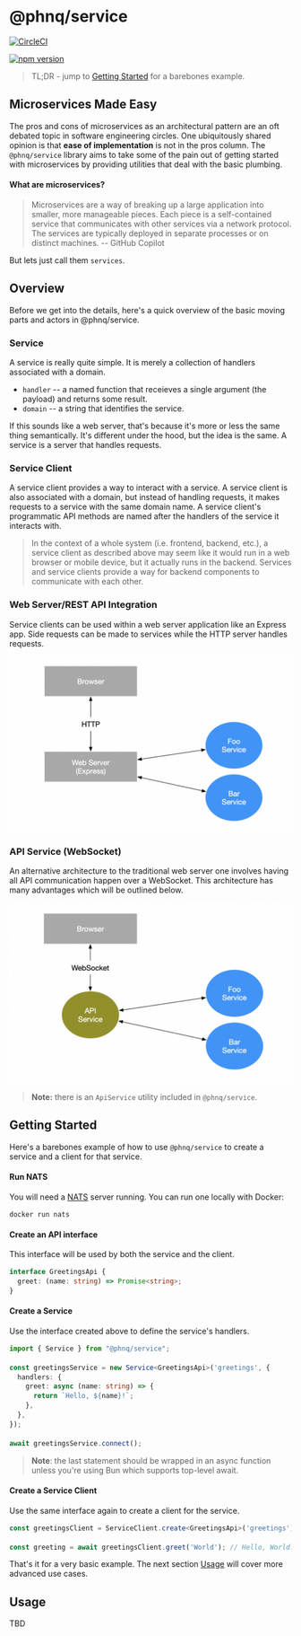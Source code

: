 # @phnq/service

[![CircleCI](https://circleci.com/gh/pgostovic/message.svg?style=svg)](https://circleci.com/gh/pgostovic/service)

[![npm version](https://badge.fury.io/js/%40phnq%2Fservice.svg)](https://badge.fury.io/js/%40phnq%2Fservice)

> TL;DR - jump to [Getting Started](#getting-started) for a barebones example.

## Microservices Made Easy

The pros and cons of microservices as an architectural pattern are an oft debated topic in software engineering circles. One ubiquitously shared opinion is that **ease of implementation** is not in the pros column. The `@phnq/service` library aims to take some of the pain out of getting started with microservices by providing  utilities that deal with the basic plumbing.

#### What are microservices?
> Microservices are a way of breaking up a large application into smaller, more manageable pieces. Each piece is a self-contained service that communicates with other services via a network protocol. The services are typically deployed in separate processes or on distinct machines.
-- GitHub Copilot

But lets just call them `services`.

## Overview
Before we get into the details, here's a quick overview of the basic moving parts and actors in @phnq/service.

### Service

A service is really quite simple. It is merely a collection of handlers associated with a domain.
- `handler` -- a named function that receieves a single argument (the payload) and returns some result.
- `domain` -- a string that identifies the service.

If this sounds like a web server, that's because it's more or less the same thing semantically. It's different under the hood, but the idea is the same. A service is a server that handles requests.

### Service Client

A service client provides a way to interact with a service. A service client is also associated with a domain, but instead of handling requests, it makes requests to a service with the same domain name. A service client's programmatic API methods are named after the handlers of the service it interacts with.

> In the context of a whole system (i.e. frontend, backend, etc.), a service client as described above may seem like it would run in a web browser or mobile device, but it actually runs in the backend. Services and service clients provide a way for backend components to communicate with each other.

### Web Server/REST API Integration

Service clients can be used within a web server application like an Express app. Side requests can be made to services while the HTTP server handles requests.

![Alt text](images/rest.png)

### API Service (WebSocket)

An alternative architecture to the traditional web server one involves having all API communication happen over a WebSocket. This architecture has many advantages which will be outlined below.

![Alt text](images/ws.png)

> **Note:** there is an `ApiService` utility included in `@phnq/service`.

## Getting Started

Here's a barebones example of how to use `@phnq/service` to create a service and a client for that service.

#### Run NATS
You will need a [NATS](https://nats.io/) server running. You can run one locally with Docker:
```
docker run nats
```

#### Create an API interface

This interface will be used by both the service and the client.

```ts
interface GreetingsApi {
  greet: (name: string) => Promise<string>;
}
```

#### Create a Service

Use the interface created above to define the service's handlers.

```ts
import { Service } from "@phnq/service";

const greetingsService = new Service<GreetingsApi>('greetings', {
  handlers: {
    greet: async (name: string) => {
      return `Hello, ${name}!`;
    },
  },
});

await greetingsService.connect();
```
> **Note**: the last statement should be wrapped in an async function unless you're using Bun which supports top-level await.

#### Create a Service Client

Use the same interface again to create a client for the service.

```ts
const greetingsClient = ServiceClient.create<GreetingsApi>('greetings');

const greeting = await greetingsClient.greet('World'); // Hello, World!
```

That's it for a very basic example. The next section [Usage](#usage) will cover more advanced use cases.

## Usage
TBD




<!-- The `@phnq/service` library encourages an application to be broken into domain-specific services with no programmatic
interdependencies. What constitues a "domain" is arbitrary, but it is conventionally a group of related handlers, each of
which receives arguments and returns a result. Since these services are programmatically independent, they may be deployed
in separate processes or on distinct machines.

The services within an application are effectively peers, with no inherent limitations in terms of intercommunication. Imposing
encapsulation-oriented communication restrictions is not the purview of this library. Rather, communication is possble between
any two services. 
 -->
